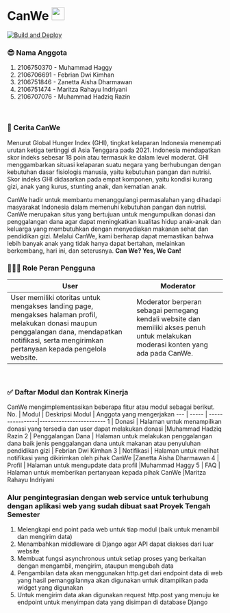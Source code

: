# CanWe <img src="https://cdn-icons-png.flaticon.com/128/2904/2904948.png" width="30" height="30">

[![Build and Deploy](https://github.com/muhammadHaggy/proyek-akhir-canwe/actions/workflows/release.yml/badge.svg)](https://github.com/muhammadHaggy/proyek-akhir-canwe/actions/workflows/release.yml)

### 😎 Nama Anggota
1. 2106750370 - Muhammad Haggy
2. 2106706691 - Febrian Dwi Kimhan
3. 2106751846 - Zanetta Aisha Dharmawan
4. 2106751474 - Maritza Rahayu Indriyani
5. 2106707076 - Muhammad Hadziq Razin
<br>

### 📖 Cerita CanWe
Menurut Global Hunger Index (GHI), tingkat kelaparan Indonesia menempati urutan ketiga tertinggi di Asia Tenggara pada 2021. Indonesia mendapatkan skor indeks sebesar 18 poin atau termasuk ke dalam level moderat. GHI menggambarkan situasi kelaparan suatu negara yang berhubungan dengan kebutuhan dasar fisiologis manusia, yaitu kebutuhan pangan dan nutrisi. Skor indeks GHI didasarkan pada empat komponen, yaitu kondisi kurang gizi, anak yang kurus, stunting anak, dan kematian anak.
<br>

CanWe hadir untuk membantu menanggulangi permasalahan yang dihadapi masyarakat Indonesia dalam memenuhi kebutuhan pangan dan nutrisi. CanWe merupakan situs yang bertujuan untuk mengumpulkan donasi dan penggalangan dana agar dapat meningkatkan kualitas hidup anak-anak dan keluarga yang membutuhkan dengan menyediakan makanan sehat dan pendidikan gizi. Melalui CanWe, kami berharap dapat memastikan bahwa lebih banyak anak yang tidak hanya dapat bertahan, melainkan berkembang, hari ini, dan seterusnya. **Can We? Yes, We Can!**
<br>

### 👨🏻‍💻 Role Peran Pengguna
User | Moderator
---- | ---------
User memiliki otoritas untuk mengakses landing page, mengakses halaman profil, melakukan donasi maupun penggalangan dana, mendapatkan notifikasi, serta mengirimkan pertanyaan kepada pengelola website. | Moderator berperan sebagai pemegang kendali website dan memiliki akses penuh untuk melakukan moderasi konten yang ada pada CanWe.
<br>

### ✅ Daftar Modul dan Kontrak Kinerja
CanWe mengimplementasikan beberapa fitur atau modul sebagai berikut.
No. | Modul | Deskripsi Modul | Anggota yang mengerjakan
--- | ----- | ----------------|------------------------
1 | Donasi | Halaman untuk menampilkan donasi yang tersedia dan user dapat melakukan donasi |Muhammad Hadziq Razin
2 | Penggalangan Dana | Halaman untuk melakukan penggalangan dana baik jenis penggalangan dana untuk makanan atau penyuluhan pendidikan gizi | Febrian Dwi Kimhan
3 | Notifikasi | Halaman untuk melihat notifikasi yang dikirimkan oleh pihak CanWe |Zanetta Aisha Dharmawan
4 | Profil | Halaman untuk mengupdate data profil |Muhammad Haggy
5 | FAQ | Halaman untuk memberikan pertanyaan kepada pihak CanWe |Maritza Rahayu Indriyani


### Alur pengintegrasian dengan web service untuk terhubung dengan aplikasi web yang sudah dibuat saat Proyek Tengah Semester
1. Melengkapi end point pada web untuk tiap modul (baik untuk menambil dan mengirim data)
2. Menambahkan middleware di Django agar API dapat diakses dari luar website
3. Membuat fungsi asynchronous untuk setiap proses yang berkaitan dengan mengambil, mengirim, ataupun mengubah data
4. Pengambilan data akan menggunakan http.get dari endpoint data di web yang hasil pemanggilannya akan digunakan untuk ditampilkan pada widget yang digunakan
5. Untuk mengirim data akan digunakan request http.post yang menuju ke endpoint untuk menyimpan data yang disimpan di database Django

